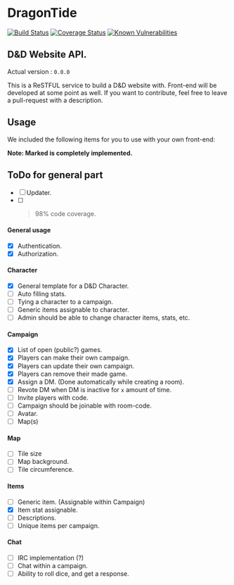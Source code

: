 # DragonTide
[![Build Status](https://travis-ci.org/BlackChaosNL/dragontide.svg?branch=master)](https://travis-ci.org/BlackChaosNL/dragontide)
[![Coverage Status](https://coveralls.io/repos/github/BlackChaosNL/dragontide/badge.svg?branch=master)](https://coveralls.io/github/BlackChaosNL/dragontide?branch=master)
[![Known Vulnerabilities](https://snyk.io/test/github/BlackChaosNL/dragontide/badge.svg)](https://snyk.io/test/github/BlackChaosNL/dragontide)

## D&D Website API.

Actual version : `0.0.0`

This is a ReSTFUL service to build a D&D website with. Front-end will be developed at some point as well. If you want to contribute, feel free to leave a pull-request with a description.

## Usage
We included the following items for you to use with your own front-end:

**Note: Marked is completely implemented.**

## ToDo for general part

- [ ] Updater.
- [ ] >98% code coverage.

#### General usage
- [X] Authentication.
- [X] Authorization.

#### Character
- [X] General template for a D&D Character.
- [ ] Auto filling stats.
- [ ] Tying a character to a campaign.
- [ ] Generic items assignable to character.
- [ ] Admin should be able to change character items, stats, etc.

#### Campaign
- [X] List of open (public?) games.
- [X] Players can make their own campaign.
- [X] Players can update their own campaign.
- [X] Players can remove their made game.
- [X] Assign a DM. (Done automatically while creating a room).
- [ ] Revote DM when DM is inactive for `x` amount of time.
- [ ] Invite players with code.
- [ ] Campaign should be joinable with room-code.
- [ ] Avatar.
- [ ] Map(s)

#### Map
- [ ] Tile size
- [ ] Map background.
- [ ] Tile circumference.

#### Items
- [ ] Generic item. (Assignable within Campaign)
- [X] Item stat assignable.
- [ ] Descriptions.
- [ ] Unique items per campaign.

#### Chat
- [ ] IRC implementation (?)
- [ ] Chat within a campaign.
- [ ] Ability to roll dice, and get a response.
